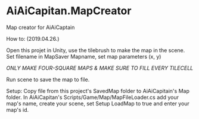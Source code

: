 # AiAiCapitan.MapCreator
Map creator for AiAiCaptain


How to: (2019.04.26.)

Open this projet in Unity, use the tilebrush to make the map in the scene.
Set filename in MapSaver Mapname, set map parameters (x, y)

*ONLY MAKE FOUR-SQUARE MAPS & MAKE SURE TO FILL EVERY TILECELL*

Run scene to save the map to file.

Setup:
Copy file from this project's SavedMap folder to AiAiCapitain's Map folder.
In AiAiCapitan's Scripts/Game/Map/MapFileLoader.cs add your map's name, create your scene, 
set Setup LoadMap to true and enter your map's id. 
